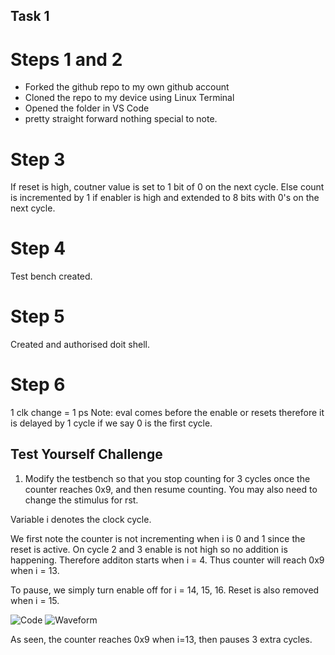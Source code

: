 ## Task 1
# Steps 1 and 2
- Forked the github repo to my own github account
- Cloned the repo to my device using Linux Terminal
- Opened the folder in VS Code
- pretty straight forward nothing special to note.

# Step 3
If reset is high, coutner value is set to 1 bit of 0 on the next cycle. Else count is incremented by 1 if enabler is high and extended to 8 bits with 0's on the next cycle.

# Step 4
Test bench created.

# Step 5
Created and authorised doit shell.

# Step 6
1 clk change = 1 ps
Note: eval comes before the enable or resets therefore it is delayed by 1 cycle if we say 0 is the first cycle.

## Test Yourself Challenge
1. Modify the testbench so that you stop counting for 3 cycles once the counter reaches 0x9, and then resume counting. You may also need to change the stimulus for rst.

Variable i denotes the clock cycle.

We first note the counter is not incrementing when i is 0 and 1 since the reset is active. On cycle 2 and 3 enable is not high so no addition is happening. Therefore additon starts when i = 4. Thus counter will reach 0x9 when i = 13.

To pause, we simply turn enable off for i = 14, 15, 16. Reset is also removed when i = 15.

![Code](t1image/chal1-code)
![Waveform](t1image/l1t1w1)

As seen, the counter reaches 0x9 when i=13, then pauses 3 extra cycles.